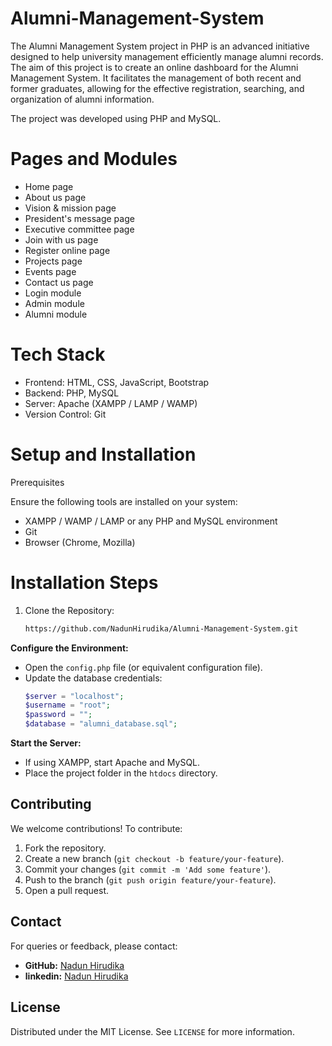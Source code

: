 # Alumni-Management-System
The Alumni Management System project in PHP is an advanced initiative designed to help university management efficiently manage alumni records. The aim of this project is to create an online dashboard for the Alumni Management System. It facilitates the management of both recent and former graduates, allowing for the effective registration, searching, and organization of alumni information.

The project was developed using PHP and MySQL.

# Pages and Modules
- Home page
- About us page
- Vision & mission page
- President's message page
- Executive committee page
- Join with us page
- Register online page
- Projects page
- Events page
- Contact us page
- Login module
- Admin module
- Alumni module

# Tech Stack
- Frontend: HTML, CSS, JavaScript, Bootstrap
- Backend: PHP, MySQL
- Server: Apache (XAMPP / LAMP / WAMP)
- Version Control: Git

# Setup and Installation
 Prerequisites
  
Ensure the following tools are installed on your system:
- XAMPP / WAMP / LAMP or any PHP and MySQL environment
- Git
- Browser (Chrome, Mozilla)

# Installation Steps
1. Clone the Repository:
   ```bash
   https://github.com/NadunHirudika/Alumni-Management-System.git
   ```
**Configure the Environment:**
  - Open the `config.php` file (or equivalent configuration file).
   - Update the database credentials:
     ```php
     $server = "localhost";
     $username = "root";
     $password = "";
     $database = "alumni_database.sql";
     ```
**Start the Server:**
   - If using XAMPP, start Apache and MySQL.
   - Place the project folder in the `htdocs` directory.

## Contributing
We welcome contributions! To contribute:
1. Fork the repository.
2. Create a new branch (`git checkout -b feature/your-feature`).
3. Commit your changes (`git commit -m 'Add some feature'`).
4. Push to the branch (`git push origin feature/your-feature`).
5. Open a pull request.

## Contact
For queries or feedback, please contact:
- **GitHub:** [Nadun Hirudika](https://github.com/NadunHirudika)
- **linkedin:** [Nadun Hirudika](https://www.linkedin.com/in/nadun-hirudika)

## License
Distributed under the MIT License. See `LICENSE` for more information.
